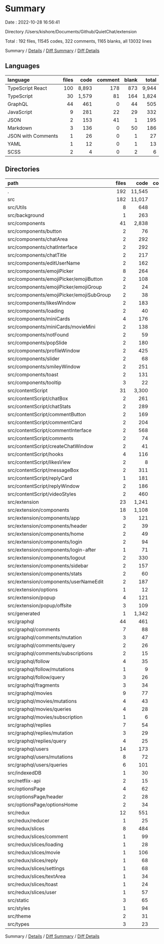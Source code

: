 # Summary

Date : 2022-10-28 16:56:41

Directory /Users/kishore/Documents/Github/QuietChat/extension

Total : 192 files,  11545 codes, 322 comments, 1165 blanks, all 13032 lines

Summary / [Details](details.md) / [Diff Summary](diff.md) / [Diff Details](diff-details.md)

## Languages
| language | files | code | comment | blank | total |
| :--- | ---: | ---: | ---: | ---: | ---: |
| TypeScript React | 100 | 8,893 | 178 | 873 | 9,944 |
| TypeScript | 30 | 1,579 | 81 | 164 | 1,824 |
| GraphQL | 44 | 461 | 0 | 44 | 505 |
| JavaScript | 9 | 281 | 22 | 29 | 332 |
| JSON | 2 | 153 | 41 | 1 | 195 |
| Markdown | 3 | 136 | 0 | 50 | 186 |
| JSON with Comments | 1 | 26 | 0 | 1 | 27 |
| YAML | 1 | 12 | 0 | 1 | 13 |
| SCSS | 2 | 4 | 0 | 2 | 6 |

## Directories
| path | files | code | comment | blank | total |
| :--- | ---: | ---: | ---: | ---: | ---: |
| . | 192 | 11,545 | 322 | 1,165 | 13,032 |
| src | 182 | 11,017 | 309 | 1,093 | 12,419 |
| src/Utils | 8 | 648 | 20 | 65 | 733 |
| src/background | 1 | 263 | 30 | 17 | 310 |
| src/components | 41 | 2,838 | 40 | 201 | 3,079 |
| src/components/button | 2 | 76 | 0 | 7 | 83 |
| src/components/chatArea | 2 | 292 | 3 | 23 | 318 |
| src/components/chatInterface | 2 | 292 | 14 | 19 | 325 |
| src/components/chatTitle | 2 | 217 | 6 | 8 | 231 |
| src/components/editUserName | 2 | 162 | 6 | 13 | 181 |
| src/components/emojiPicker | 8 | 264 | 1 | 33 | 298 |
| src/components/emojiPicker/emojiButton | 2 | 108 | 1 | 11 | 120 |
| src/components/emojiPicker/emojiGroup | 2 | 24 | 0 | 5 | 29 |
| src/components/emojiPicker/emojiSubGroup | 2 | 38 | 0 | 5 | 43 |
| src/components/likesWindow | 2 | 183 | 0 | 12 | 195 |
| src/components/loading | 2 | 40 | 0 | 5 | 45 |
| src/components/miniCards | 4 | 176 | 1 | 16 | 193 |
| src/components/miniCards/movieMini | 2 | 138 | 1 | 11 | 150 |
| src/components/notFound | 2 | 59 | 0 | 7 | 66 |
| src/components/popSlide | 2 | 180 | 0 | 10 | 190 |
| src/components/profileWindow | 2 | 425 | 2 | 19 | 446 |
| src/components/slider | 2 | 68 | 0 | 6 | 74 |
| src/components/smileyWindow | 2 | 251 | 7 | 8 | 266 |
| src/components/toast | 2 | 131 | 0 | 9 | 140 |
| src/components/tooltip | 3 | 22 | 0 | 6 | 28 |
| src/contentScript | 31 | 3,300 | 132 | 247 | 3,679 |
| src/contentScript/chatBox | 2 | 261 | 7 | 16 | 284 |
| src/contentScript/chatStats | 2 | 289 | 14 | 19 | 322 |
| src/contentScript/commentButton | 2 | 169 | 9 | 12 | 190 |
| src/contentScript/commentCard | 2 | 204 | 10 | 16 | 230 |
| src/contentScript/commentInterface | 2 | 568 | 12 | 32 | 612 |
| src/contentScript/comments | 2 | 74 | 0 | 7 | 81 |
| src/contentScript/createChatWindow | 2 | 41 | 7 | 7 | 55 |
| src/contentScript/hooks | 4 | 116 | 4 | 19 | 139 |
| src/contentScript/likesView | 2 | 8 | 0 | 5 | 13 |
| src/contentScript/messageBox | 2 | 311 | 14 | 17 | 342 |
| src/contentScript/replyCard | 1 | 181 | 9 | 13 | 203 |
| src/contentScript/replyWindow | 2 | 186 | 1 | 15 | 202 |
| src/contentScript/videoStyles | 2 | 460 | 19 | 25 | 504 |
| src/extension | 23 | 1,241 | 8 | 111 | 1,360 |
| src/extension/components | 18 | 1,108 | 8 | 97 | 1,213 |
| src/extension/components/app | 3 | 121 | 1 | 13 | 135 |
| src/extension/components/header | 2 | 39 | 1 | 8 | 48 |
| src/extension/components/home | 2 | 49 | 0 | 8 | 57 |
| src/extension/components/login | 2 | 94 | 1 | 9 | 104 |
| src/extension/components/login-after | 1 | 71 | 4 | 6 | 81 |
| src/extension/components/logout | 2 | 330 | 0 | 21 | 351 |
| src/extension/components/sidebar | 2 | 157 | 0 | 13 | 170 |
| src/extension/components/stats | 2 | 60 | 0 | 10 | 70 |
| src/extension/components/userNameEdit | 2 | 187 | 1 | 9 | 197 |
| src/extension/options | 1 | 12 | 0 | 2 | 14 |
| src/extension/popup | 4 | 121 | 0 | 12 | 133 |
| src/extension/popup/offsite | 3 | 109 | 0 | 10 | 119 |
| src/generated | 1 | 1,342 | 1 | 299 | 1,642 |
| src/graphql | 44 | 461 | 0 | 44 | 505 |
| src/graphql/comments | 7 | 88 | 0 | 7 | 95 |
| src/graphql/comments/mutation | 3 | 47 | 0 | 3 | 50 |
| src/graphql/comments/query | 2 | 26 | 0 | 2 | 28 |
| src/graphql/comments/subscriptions | 2 | 15 | 0 | 2 | 17 |
| src/graphql/follow | 4 | 35 | 0 | 4 | 39 |
| src/graphql/follow/mutations | 1 | 9 | 0 | 1 | 10 |
| src/graphql/follow/query | 3 | 26 | 0 | 3 | 29 |
| src/graphql/fragments | 3 | 34 | 0 | 3 | 37 |
| src/graphql/movies | 9 | 77 | 0 | 9 | 86 |
| src/graphql/movies/mutations | 4 | 43 | 0 | 4 | 47 |
| src/graphql/movies/queries | 4 | 28 | 0 | 4 | 32 |
| src/graphql/movies/subscription | 1 | 6 | 0 | 1 | 7 |
| src/graphql/replies | 7 | 54 | 0 | 7 | 61 |
| src/graphql/replies/mutation | 3 | 29 | 0 | 3 | 32 |
| src/graphql/replies/query | 4 | 25 | 0 | 4 | 29 |
| src/graphql/users | 14 | 173 | 0 | 14 | 187 |
| src/graphql/users/mutations | 8 | 72 | 0 | 8 | 80 |
| src/graphql/users/queries | 6 | 101 | 0 | 6 | 107 |
| src/indexedDB | 1 | 30 | 2 | 8 | 40 |
| src/netflix-api | 2 | 15 | 0 | 6 | 21 |
| src/optionsPage | 4 | 62 | 0 | 10 | 72 |
| src/optionsPage/header | 2 | 28 | 0 | 5 | 33 |
| src/optionsPage/optionsHome | 2 | 34 | 0 | 5 | 39 |
| src/redux | 12 | 551 | 26 | 51 | 628 |
| src/redux/reducer | 1 | 25 | 1 | 6 | 32 |
| src/redux/slices | 8 | 484 | 21 | 35 | 540 |
| src/redux/slices/comment | 1 | 99 | 0 | 4 | 103 |
| src/redux/slices/loading | 1 | 28 | 0 | 5 | 33 |
| src/redux/slices/movie | 1 | 106 | 21 | 5 | 132 |
| src/redux/slices/reply | 1 | 68 | 0 | 5 | 73 |
| src/redux/slices/settings | 1 | 68 | 0 | 4 | 72 |
| src/redux/slices/textArea | 1 | 34 | 0 | 4 | 38 |
| src/redux/slices/toast | 1 | 24 | 0 | 4 | 28 |
| src/redux/slices/user | 1 | 57 | 0 | 4 | 61 |
| src/static | 3 | 65 | 46 | 6 | 117 |
| src/styles | 1 | 94 | 0 | 9 | 103 |
| src/theme | 2 | 31 | 0 | 5 | 36 |
| src/types | 3 | 23 | 0 | 4 | 27 |

Summary / [Details](details.md) / [Diff Summary](diff.md) / [Diff Details](diff-details.md)